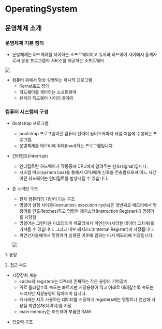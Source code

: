 # OperatingSystem

## 운영체제 소개

### 운영체제 기본 정의

* 운영체제는 하드웨어를 제어하는 소프트웨어이고 유저와 하드웨어 사이에서 중계자로써 응용 프로그램의 서비스를 제공하는 소프트웨어

![](https://img1.daumcdn.net/thumb/R1280x0/?scode=mtistory2\&fname=https%3A%2F%2Fblog.kakaocdn.net%2Fdn%2FtuQUG%2Fbtrn4r08X1y%2FKZMcbGtq9D0ytbU3yj05c1%2Fimg.png)

* 컴퓨터 위에서 항상 실행되는 하나의 프로그램
  * Kernel로도 정의
  * 하드웨어를 제어하는 소프트웨어
  * 유저와 하드웨어 사이의 중계자

### 컴퓨터 시스템의 구성

* Bootstrap 프로그램
  * bootstrap 프로그램이란 컴퓨터 전력이 들어오자마자 제일 처음에 수행되는 프로그램.
  * 운영체제를 메모리에 적재(load)하는 프로그램입니다.
* 인터럽트(Interrupt)
  * 인터럽트란 하드웨어가 작동중에 CPU에게 알려주는 신호(signal)입니다.
  * 시스템 버스(system bus)를 통해서 CPU에게 신호를 전송함으로써 어느 시간이던 하드웨어는 인터럽트를 발생시킬 수 있습니다.
*   폰 노이만 구조

    * 현재 컴퓨터의 기반이 되는 구조
    * 명령어 실행 사이클(Instruction-execution cycle)은 첫번째로 메모리에서 명령어를 인출(fetches)하고 명령어 레지스터(Instruction Register)에 명령어를 저장함
    * 명령어는 그런다음 디코딩되어 메모리에서 피연산자(처리될 데이터 그자체)를 가져올 수 있습니다. 그리고 내부 레지스터(Internal Register)에 저장됩니다.
    * 피연산자들에게서 명령어가 실행된 이후에 결과는 다시 메모리에 저장됩니다.

    ![](https://img1.daumcdn.net/thumb/R1280x0/?scode=mtistory2\&fname=https%3A%2F%2Fblog.kakaocdn.net%2Fdn%2FonoAH%2Fbtrn0WnM8A9%2FDnUm0UK61sxFGgKN0LUQb1%2Fimg.png)

&#x20;  1\. 용량

&#x20;  2\. 접근 속도

* 저장장치 계층
  * cache와 registers는 CPU에 존재하는 작은 용량의 기억장치
  * 위로 올라갈수록 속도는 빠르지만 저장용량이 적고 아래로 내려갈수록 속도는 느리지만 저장용량이 많아지게 됩니다.
  * 캐시에는 자주 사용하는 데이터를 저장하고 registers에는 명령어나 연산에 사용될 피연산자(데이터)를 저장
  * main memory는 하드웨어 부품인 RAM

&#x20;&#x20;



* 입출력 구조
